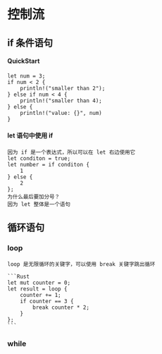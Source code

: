 # 控制流
## if 条件语句
#### QuickStart
    let num = 3;
    if num < 2 {
        println!("smaller than 2");
    } else if num < 4 {
        println!("smaller than 4);
    } else {
        println!("value: {}", num)
    }
#### let 语句中使用 if
    因为 if 是一个表达式，所以可以在 let 右边使用它
    let conditon = true;
    let number = if conditon { 
        1
    } else {
        2
    };
    为什么最后要加分号？
    因为 let 整体是一个语句

## 循环语句
### loop
    loop 是无限循环的关键字，可以使用 break 关键字跳出循环

    ```Rust
    let mut counter = 0;
    let result = loop { 
        counter += 1;
        if counter == 3 {
            break counter * 2;
        }
    };
    ```
### while

